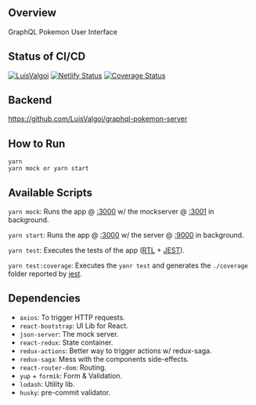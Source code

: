 ## Overview

GraphQL Pokemon User Interface

##  Status of CI/CD
[![LuisValgoi](https://circleci.com/gh/LuisValgoi/graphql-pokemon-ui.svg?style=svg)](https://app.circleci.com/pipelines/github/LuisValgoi/graphql-pokemon-ui)
[![Netlify Status](https://api.netlify.com/api/v1/badges/9073c094-1280-4115-a4c4-47d8417dfbdd/deploy-status)](https://app.netlify.com/sites/graphql-pokemon-ui/deploys)
[![Coverage Status](https://coveralls.io/repos/github/LuisValgoi/graphql-pokemon-ui/badge.svg?branch=master)](https://coveralls.io/github/LuisValgoi/graphql-pokemon-ui?branch=master)

## Backend

https://github.com/LuisValgoi/graphql-pokemon-server

## How to Run

```
yarn
yarn mock or yarn start
```

## Available Scripts

`yarn mock`: Runs the app @ [:3000](http://localhost:3000) w/ the mockserver @ [:3001](http://localhost:3001) in background.

`yarn start`: Runs the app @ [:3000](http://localhost:3000) w/ the server @ [:9000](http://localhost:9000) in background.

`yarn test`: Executes the tests of the app ([RTL](https://testing-library.com/) + [JEST](https://jestjs.io/)).

`yarn test:coverage`: Executes the `yanr test` and generates the `./coverage` folder reported by [jest](https://www.google.com/search?q=jest+lcov&oq=jest+lcov&aqs=chrome..69i57j0l7.1238j0j7&sourceid=chrome&ie=UTF-8).

## Dependencies

- `axios`: To trigger HTTP requests.
- `react-bootstrap`: UI Lib for React.
- `json-server`: The mock server.
- `react-redux`: State container.
- `redux-actions`: Better way to trigger actions w/ redux-saga.
- `redux-saga`: Mess with the components side-effects.
- `react-router-dom`: Routing.
- `yup` + `formik`: Form & Validation.
- `lodash`: Utility lib.
- `husky`: pre-commit validator.
